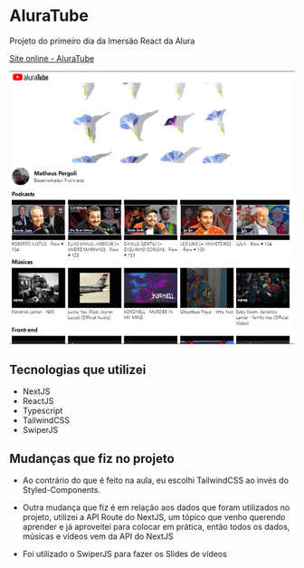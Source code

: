 # AluraTube

Projeto do primeiro dia da Imersão React da Alura

[Site online - AluraTube](https://aluratube-1.vercel.app/)

![AluraTube](/public/aluratube-screen.png "AluraTube")

## Tecnologias que utilizei
- NextJS
- ReactJS
- Typescript
- TailwindCSS
- SwiperJS

## Mudanças que fiz no projeto
- Ao contrário do que é feito na aula, eu escolhi TailwindCSS ao invés do Styled-Components.

- Outra mudança que fiz é em relação aos dados que foram utilizados no projeto,
utilizei a API Route do NextJS, um tópico que venho querendo aprender e já aproveitei para colocar em prática,
então todos os dados, músicas e vídeos vem da API do NextJS

- Foi utilizado o SwiperJS para fazer os Slides de vídeos
